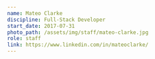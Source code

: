 ```yaml
---
name: Mateo Clarke
discipline: Full-Stack Developer
start_date: 2017-07-31
photo_path: /assets/img/staff/mateo-clarke.jpg
role: staff
link: https://www.linkedin.com/in/mateoclarke/
---
```

